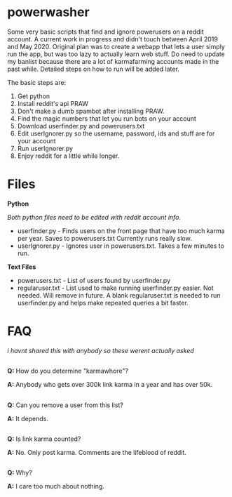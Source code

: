 # powerwasher

Some very basic scripts that find and ignore powerusers on a reddit account. A current work in progress and didn't touch between April 2019 and May 2020. Original plan was to create a webapp that lets a user simply run the app, but was too lazy to actually learn web stuff. Do need to update my banlist because there are a lot of karmafarming accounts made in the past while. Detailed steps on how to run will be added later. 

The basic steps are:

1. Get python   
2. Install reddit's api PRAW     
3. Don't make a dumb spambot after installing PRAW. 
4. Find the magic numbers that let you run bots on your account
5. Download userfinder.py and powerusers.txt
6. Edit userIgnorer.py so the username, password, ids and stuff are for your account
7. Run userIgnorer.py
8. Enjoy reddit for a little while longer.




# Files
**Python**

*Both python files need to be edited with reddit account info.* 
* userfinder.py - Finds users on the front page that have too much karma per year. Saves to powerusers.txt Currently runs really slow. 
* userIgnorer.py - Ignores user in powerusers.txt. Takes a few minutes to run. 

**Text Files**
* powerusers.txt - List of users found by userfinder.py
* regularuser.txt - List used to make running userfinder.py easier. Not needed. Will remove in future. A blank regularuser.txt is needed to run userfinder.py and helps make repeated queries a bit faster. 


# FAQ

*i havnt shared this with anybody so these werent actually asked*
##

**Q:** How do you determine "karmawhore"?   

**A:** Anybody who gets over 300k link karma in a year and has over 50k.
##

**Q:** Can you remove a user from this list?

**A:** It depends. 
##

**Q:** Is link karma counted? 

**A:** No. Only post karma. Comments are the lifeblood of reddit. 
##

**Q:** Why?

**A:** I care too much about nothing. 
